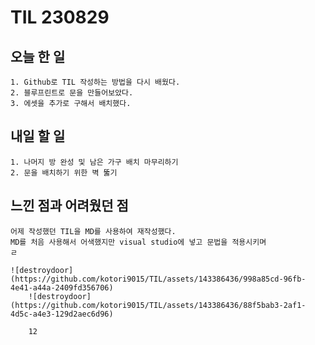 TIL 230829
======

오늘 한 일
------

	1. Github로 TIL 작성하는 방법을 다시 배웠다.
	2. 블루프린트로 문을 만들어보았다.
	3. 에셋을 추가로 구해서 배치했다.


내일 할 일
------

	1. 나머지 방 완성 및 남은 가구 배치 마무리하기 
	2. 문을 배치하기 위한 벽 뚫기

느낀 점과 어려웠던 점
------
	어제 작성했던 TIL을 MD를 사용하여 재작성했다.
	MD를 처음 사용해서 어색했지만 visual studio에 넣고 문법을 적용시키며
	ㄹ
	
	![destroydoor](https://github.com/kotori9015/TIL/assets/143386436/998a85cd-96fb-4e41-a44a-2409fd356706)
		![destroydoor](https://github.com/kotori9015/TIL/assets/143386436/88f5bab3-2af1-4d5c-a4e3-129d2aec6d96)

		12

